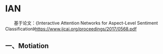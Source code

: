 # IAN
&emsp;&emsp;基于论文：《Interactive Attention Networks for Aspect-Level Sentiment Classification》https://www.ijcai.org/proceedings/2017/0568.pdf
## 一、Motiation
&emsp;&emsp;